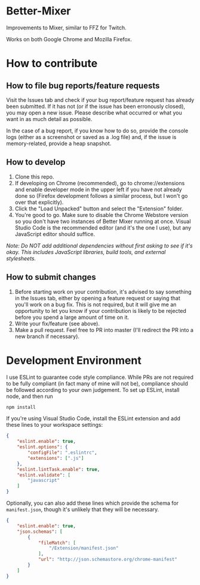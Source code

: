 # Better-Mixer
Improvements to Mixer, similar to FFZ for Twitch.


Works on both Google Chrome and Mozilla Firefox.

# How to contribute
## How to file bug reports/feature requests
Visit the Issues tab and check if your bug report/feature request has already been submitted. If it has not (or if the issue has been erronously closed), you may open a new issue. Please describe what occurred or what you want in as much detail as possible.

In the case of a bug report, if you know how to do so, provide the console logs (either as a screenshot or saved as a .log file) and, if the issue is memory-related, provide a heap snapshot.

## How to develop
1. Clone this repo.
2. If developing on Chrome (recommended), go to chrome://extensions and enable developer mode in the upper left if you have not already done so (Firefox development follows a similar process, but I won't go over that explicitly).
3. Click the "Load Unpacked" button and select the "Extension" folder.
4. You're good to go. Make sure to disable the Chrome Webstore version so you don't have two instances of Better Mixer running at once. Visual Studio Code is the recommended editor (and it's the one I use), but any JavaScript editor should suffice.

_Note: Do NOT add additional dependencies without first asking to see if it's okay. This includes JavaScript libraries, build tools, and external stylesheets._

## How to submit changes
1. Before starting work on your contribution, it's advised to say something in the Issues tab, either by opening a feature request or saying that you'll work on a bug fix. This is not required, but it will give me an opportunity to let you know if your contribution is likely to be rejected before you spend a large amount of time on it.
2. Write your fix/feature (see above).
3. Make a pull request. Feel free to PR into master (I'll redirect the PR into a new branch if necessary).

# Development Environment
I use ESLint to guarantee code style compliance. While PRs are not required to be fully compliant (in fact many of mine will not be), compliance should be followed according to your own judgement. To set up ESLint, install node, and then run
```sh
npm install
```
If you're using Visual Studio Code, install the ESLint extension and add these lines to your workspace settings:
```json
{
    "eslint.enable": true,
    "eslint.options": {
        "configFile": ".eslintrc",
        "extensions": [".js"]
    },
    "eslint.lintTask.enable": true,
    "eslint.validate": [
        "javascript"
    ]
}
```
Optionally, you can also add these lines which provide the schema for `manifest.json`, though it's unlikely that they will be necessary.
```json
{
    "eslint.enable": true,
    "json.schemas": [
        {
            "fileMatch": [
                "/Extension/manifest.json"
            ],
            "url": "http://json.schemastore.org/chrome-manifest"
        }
    ]
}
```